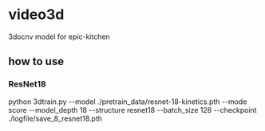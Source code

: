 # video3d
3docnv model for epic-kitchen
## how to use
### ResNet18
python 3dtrain.py --model ./pretrain_data/resnet-18-kinetics.pth --mode score --model_depth 18 --structure resnet18 --batch_size 128 --checkpoint ./logfile/save_8_resnet18.pth
